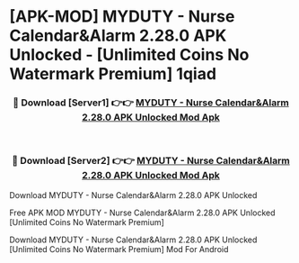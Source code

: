 # [APK-MOD] MYDUTY - Nurse Calendar&Alarm 2.28.0 APK Unlocked - [Unlimited Coins No Watermark Premium] 1qiad



<div align="center">
<h3>🔴 Download [Server1] 👉👉 <a href="https://momento.my/?title=MYDUTY_-_Nurse_Calendar&Alarm_2.28.0_APK_Unlocked">MYDUTY - Nurse Calendar&Alarm 2.28.0 APK Unlocked Mod Apk</a></h3><br>

<h3>🔴 Download [Server2] 👉👉 <a href="https://momento.my/?title=MYDUTY_-_Nurse_Calendar&Alarm_2.28.0_APK_Unlocked">MYDUTY - Nurse Calendar&Alarm 2.28.0 APK Unlocked Mod Apk</a></h3>
</div>



Download MYDUTY - Nurse Calendar&Alarm 2.28.0 APK Unlocked 

Free APK MOD MYDUTY - Nurse Calendar&Alarm 2.28.0 APK Unlocked [Unlimited Coins No Watermark Premium]

Download MYDUTY - Nurse Calendar&Alarm 2.28.0 APK Unlocked [Unlimited Coins No Watermark Premium] Mod For Android
